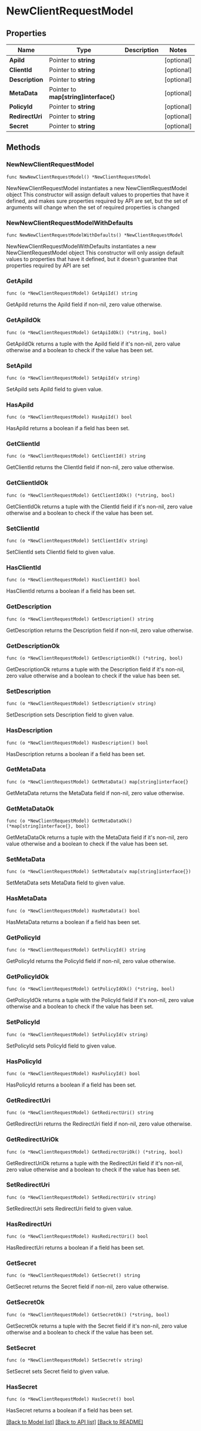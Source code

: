 # NewClientRequestModel

## Properties

Name | Type | Description | Notes
------------ | ------------- | ------------- | -------------
**ApiId** | Pointer to **string** |  | [optional] 
**ClientId** | Pointer to **string** |  | [optional] 
**Description** | Pointer to **string** |  | [optional] 
**MetaData** | Pointer to **map[string]interface{}** |  | [optional] 
**PolicyId** | Pointer to **string** |  | [optional] 
**RedirectUri** | Pointer to **string** |  | [optional] 
**Secret** | Pointer to **string** |  | [optional] 

## Methods

### NewNewClientRequestModel

`func NewNewClientRequestModel() *NewClientRequestModel`

NewNewClientRequestModel instantiates a new NewClientRequestModel object
This constructor will assign default values to properties that have it defined,
and makes sure properties required by API are set, but the set of arguments
will change when the set of required properties is changed

### NewNewClientRequestModelWithDefaults

`func NewNewClientRequestModelWithDefaults() *NewClientRequestModel`

NewNewClientRequestModelWithDefaults instantiates a new NewClientRequestModel object
This constructor will only assign default values to properties that have it defined,
but it doesn't guarantee that properties required by API are set

### GetApiId

`func (o *NewClientRequestModel) GetApiId() string`

GetApiId returns the ApiId field if non-nil, zero value otherwise.

### GetApiIdOk

`func (o *NewClientRequestModel) GetApiIdOk() (*string, bool)`

GetApiIdOk returns a tuple with the ApiId field if it's non-nil, zero value otherwise
and a boolean to check if the value has been set.

### SetApiId

`func (o *NewClientRequestModel) SetApiId(v string)`

SetApiId sets ApiId field to given value.

### HasApiId

`func (o *NewClientRequestModel) HasApiId() bool`

HasApiId returns a boolean if a field has been set.

### GetClientId

`func (o *NewClientRequestModel) GetClientId() string`

GetClientId returns the ClientId field if non-nil, zero value otherwise.

### GetClientIdOk

`func (o *NewClientRequestModel) GetClientIdOk() (*string, bool)`

GetClientIdOk returns a tuple with the ClientId field if it's non-nil, zero value otherwise
and a boolean to check if the value has been set.

### SetClientId

`func (o *NewClientRequestModel) SetClientId(v string)`

SetClientId sets ClientId field to given value.

### HasClientId

`func (o *NewClientRequestModel) HasClientId() bool`

HasClientId returns a boolean if a field has been set.

### GetDescription

`func (o *NewClientRequestModel) GetDescription() string`

GetDescription returns the Description field if non-nil, zero value otherwise.

### GetDescriptionOk

`func (o *NewClientRequestModel) GetDescriptionOk() (*string, bool)`

GetDescriptionOk returns a tuple with the Description field if it's non-nil, zero value otherwise
and a boolean to check if the value has been set.

### SetDescription

`func (o *NewClientRequestModel) SetDescription(v string)`

SetDescription sets Description field to given value.

### HasDescription

`func (o *NewClientRequestModel) HasDescription() bool`

HasDescription returns a boolean if a field has been set.

### GetMetaData

`func (o *NewClientRequestModel) GetMetaData() map[string]interface{}`

GetMetaData returns the MetaData field if non-nil, zero value otherwise.

### GetMetaDataOk

`func (o *NewClientRequestModel) GetMetaDataOk() (*map[string]interface{}, bool)`

GetMetaDataOk returns a tuple with the MetaData field if it's non-nil, zero value otherwise
and a boolean to check if the value has been set.

### SetMetaData

`func (o *NewClientRequestModel) SetMetaData(v map[string]interface{})`

SetMetaData sets MetaData field to given value.

### HasMetaData

`func (o *NewClientRequestModel) HasMetaData() bool`

HasMetaData returns a boolean if a field has been set.

### GetPolicyId

`func (o *NewClientRequestModel) GetPolicyId() string`

GetPolicyId returns the PolicyId field if non-nil, zero value otherwise.

### GetPolicyIdOk

`func (o *NewClientRequestModel) GetPolicyIdOk() (*string, bool)`

GetPolicyIdOk returns a tuple with the PolicyId field if it's non-nil, zero value otherwise
and a boolean to check if the value has been set.

### SetPolicyId

`func (o *NewClientRequestModel) SetPolicyId(v string)`

SetPolicyId sets PolicyId field to given value.

### HasPolicyId

`func (o *NewClientRequestModel) HasPolicyId() bool`

HasPolicyId returns a boolean if a field has been set.

### GetRedirectUri

`func (o *NewClientRequestModel) GetRedirectUri() string`

GetRedirectUri returns the RedirectUri field if non-nil, zero value otherwise.

### GetRedirectUriOk

`func (o *NewClientRequestModel) GetRedirectUriOk() (*string, bool)`

GetRedirectUriOk returns a tuple with the RedirectUri field if it's non-nil, zero value otherwise
and a boolean to check if the value has been set.

### SetRedirectUri

`func (o *NewClientRequestModel) SetRedirectUri(v string)`

SetRedirectUri sets RedirectUri field to given value.

### HasRedirectUri

`func (o *NewClientRequestModel) HasRedirectUri() bool`

HasRedirectUri returns a boolean if a field has been set.

### GetSecret

`func (o *NewClientRequestModel) GetSecret() string`

GetSecret returns the Secret field if non-nil, zero value otherwise.

### GetSecretOk

`func (o *NewClientRequestModel) GetSecretOk() (*string, bool)`

GetSecretOk returns a tuple with the Secret field if it's non-nil, zero value otherwise
and a boolean to check if the value has been set.

### SetSecret

`func (o *NewClientRequestModel) SetSecret(v string)`

SetSecret sets Secret field to given value.

### HasSecret

`func (o *NewClientRequestModel) HasSecret() bool`

HasSecret returns a boolean if a field has been set.


[[Back to Model list]](../README.md#documentation-for-models) [[Back to API list]](../README.md#documentation-for-api-endpoints) [[Back to README]](../README.md)


